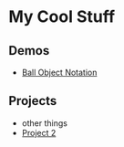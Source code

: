 # My Cool Stuff

## Demos
- [Ball Object Notation](ball-object)

## Projects
- other things
- [Project 2](Project2)